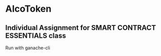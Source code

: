 # AlcoToken
Individual Assignment for SMART CONTRACT ESSENTIALS class
-----------------------------------------------------------
Run with ganache-cli
